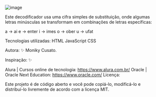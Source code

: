 ![image](https://github.com/MonikyCusato/challenge-oracle-decoder-T6/assets/133261699/49e4b8c9-c65e-42da-a5a1-83d089ebe7c6)

Este decodificador usa uma cifra simples de substituição, onde algumas letras minúsculas se transformam em combinações de letras específicas:

a -> ai
e -> enter
i -> imes
o -> ober
u -> ufat

Tecnologias utilizadas:
HTML
JavaScript
CSS

Autora: ✨
Moniky Cusato. ‍

Inspiração: ✨

Alura | Cursos online de tecnologia: https://www.alura.com.br/
Oracle | Oracle Next Education: https://www.oracle.com/
Licença:

Este projeto é de código aberto e você pode copiá-lo, modificá-lo e distribuí-lo livremente de acordo com a licença MIT.

